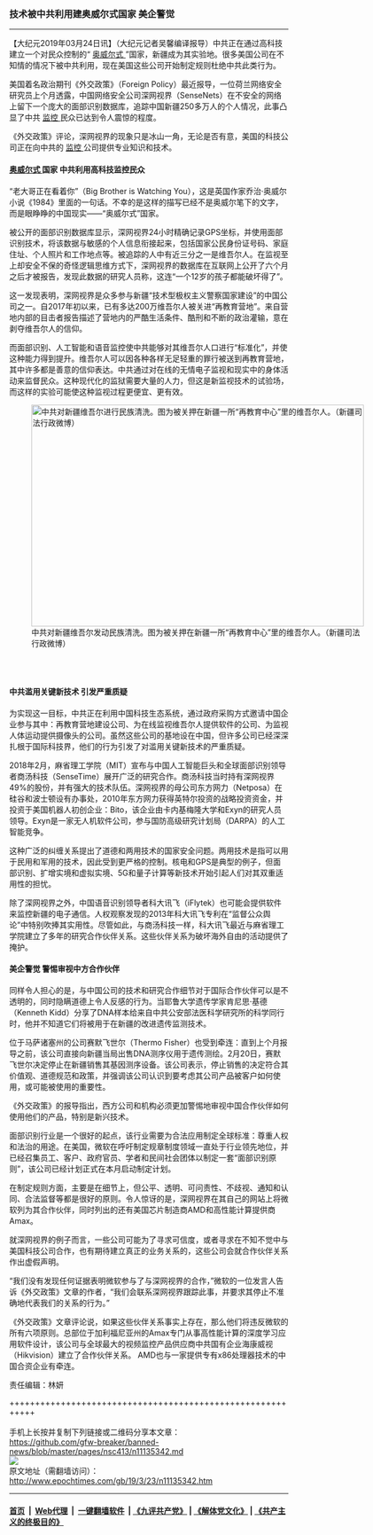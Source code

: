 ### 技术被中共利用建奥威尔式国家 美企警觉
------------------------

<p>
 【大纪元2019年03月24日讯】（大纪元记者吴馨编译报导）中共正在通过高科技建立一个对民众控制的“
 <a href="http://www.epochtimes.com/gb/tag/%E5%A5%A5%E5%A8%81%E5%B0%94%E5%BC%8F.html">
  奥威尔式
 </a>
 ”国家，新疆成为其实验地。很多美国公司在不知情的情况下被中共利用，现在美国这些公司开始制定规则杜绝中共此类行为。
</p>
<p>
 美国着名政治期刊《外交政策》（Foreign Policy）最近报导，一位荷兰网络安全研究员上个月透露，中国网络安全公司深网视界（SenseNets）在不安全的网络上留下一个庞大的面部识别数据库，追踪中国新疆250多万人的个人情况，此事凸显了中共
 <a href="http://www.epochtimes.com/gb/tag/%E7%9B%91%E6%8E%A7.html">
  监控
 </a>
 民众已达到令人震惊的程度。
</p>
<p>
 《外交政策》评论，深网视界的现象只是冰山一角，无论是否有意，美国的科技公司正在向中共的
 <a href="http://www.epochtimes.com/gb/tag/%E7%9B%91%E6%8E%A7.html">
  监控
 </a>
 公司提供专业知识和技术。
</p>
<h4>
 <a href="http://www.epochtimes.com/gb/tag/%E5%A5%A5%E5%A8%81%E5%B0%94%E5%BC%8F.html">
  奥威尔式
 </a>
 国家 中共利用高科技监控民众
</h4>
<p>
 “老大哥正在看着你”（Big Brother is Watching You），这是英国作家乔治·奥威尔小说《1984》里面的一句话。不幸的是这样的描写已经不是奥威尔笔下的文字，而是眼睁睁的中国现实——“奥威尔式”国家。
</p>
<p>
 被公开的面部识别数据库显示，深网视界24小时精确记录GPS坐标，并使用面部识别技术，将该数据与敏感的个人信息衔接起来，包括国家公民身份证号码、家庭住址、个人照片和工作地点等。被追踪的人中有近三分之一是维吾尔人。在监视至上却安全不保的奇怪逻辑思维方式下，深网视界的数据库在互联网上公开了六个月之后才被报告，发现此数据的研究人员称，这连“一个12岁的孩子都能破坏得了”。
</p>
<p>
 这一发现表明，深网视界是众多参与新疆“技术型极权主义警察国家建设”的中国公司之一。自2017年初以来，已有多达200万维吾尔人被关进“再教育营地”。来自营地内部的目击者报告描述了营地内的严酷生活条件、酷刑和不断的政治灌输，意在剥夺维吾尔人的信仰。
</p>
<p>
 而面部识别、人工智能和语音监控使中共能够对其维吾尔人口进行“标准化”，并使这种能力得到提升。维吾尔人可以因各种各样无足轻重的罪行被送到再教育营地，其中许多都是善意的信仰表达。中共通过对在线的无情电子监视和现实中的身体活动来监督民众。这种现代化的监狱需要大量的人力，但这是新监视技术的试验场，而这样的实验可能使这种监视过程更便宜、更有效。
</p>
<figure class="wp-caption aligncenter" id="attachment_10967830" style="width: 600px">
 <a href="http://i.epochtimes.com/assets/uploads/2019/01/9ceecbe5-995f-442d-84b4-8a23383ac9ac-1_meitu_2-600x400-2.jpg">
  <img alt="中共对新疆维吾尔进行民族清洗。图为被关押在新疆一所“再教育中心”里的维吾尔人。（新疆司法行政微博）" class="size-large wp-image-10967830" height="400" src="http://i.epochtimes.com/assets/uploads/2019/01/9ceecbe5-995f-442d-84b4-8a23383ac9ac-1_meitu_2-600x400-2-600x400.jpg" width="600"/>
 </a>
 <br/><figcaption class="wp-caption-text">
  中共对新疆维吾尔发动民族清洗。图为被关押在新疆一所“再教育中心”里的维吾尔人。（新疆司法行政微博）
 </figcaption><br/>
</figure><br/>
<h4>
 中共滥用关键新技术 引发严重质疑
</h4>
<p>
 为实现这一目标，中共正在利用中国科技生态系统，通过政府采购方式邀请中国企业参与其中：再教育营地建设公司、为在线监视维吾尔人提供软件的公司、为监视人体运动提供摄像头的公司。虽然这些公司的基地设在中国，但许多公司已经深深扎根于国际科技界，他们的行为引发了对滥用关键新技术的严重质疑。
</p>
<p>
 2018年2月，麻省理工学院（MIT）宣布与中国人工智能巨头和全球面部识别领导者商汤科技（SenseTime）展开广泛的研究合作。商汤科技当时持有深网视界49%的股份，并有强大的技术队伍。深网视界的母公司东方网力（Netposa）在硅谷和波士顿设有办事处，2010年东方网力获得英特尔投资的战略投资资金，并投资于美国机器人初创企业：Bito，该企业由卡内基梅隆大学和Exyn的研究人员领导。Exyn是一家无人机软件公司，参与国防高级研究计划局（DARPA）的人工智能竞争。
</p>
<p>
 这种广泛的纠缠关系提出了道德和两用技术的国家安全问题。两用技术是指可以用于民用和军用的技术，因此受到更严格的控制。核电和GPS是典型的例子，但面部识别、扩增实境和虚拟实境、5G和量子计算等新技术开始引起人们对其双重适用性的担忧。
</p>
<p>
 除了深网视界之外，中国语音识别领导者科大讯飞（iFlytek）也可能会提供软件来监控新疆的电子通信。人权观察发现的2013年科大讯飞专利在“监督公众舆论”中特别吹捧其实用性。尽管如此，与商汤科技一样，科大讯飞最近与麻省理工学院建立了多年的研究合作伙伴关系。这些伙伴关系为破坏海外自由的活动提供了掩护。
</p>
<h4>
 美企警觉 警惕审视中方合作伙伴
</h4>
<p>
 同样令人担心的是，与中国公司的技术和研究合作细节对于国际合作伙伴可以是不透明的，同时隐瞒道德上令人反感的行为。当耶鲁大学遗传学家肯尼思·基德（Kenneth Kidd）分享了DNA样本给来自中共公安部法医科学研究所的科学同行时，他并不知道它们将被用于在新疆的改进遗传监测技术。
</p>
<p>
 位于马萨诸塞州的公司赛默飞世尔（Thermo Fisher）也受到牵连：直到上个月报导之前，该公司直接向新疆当局出售DNA测序仪用于遗传测绘。2月20日，赛默飞世尔决定停止在新疆销售其基因测序设备。该公司表示，停止销售的决定符合其价值观、道德规范和政策，并强调该公司认识到要考虑其公司产品被客户如何使用，或可能被使用的重要性。
</p>
<p>
 《外交政策》的报导指出，西方公司和机构必须更加警惕地审视中国合作伙伴如何使用他们的产品，特别是新兴技术。
</p>
<p>
 面部识别行业是一个很好的起点，该行业需要为合法应用制定全球标准：尊重人权和法治的用途。在美国，微软在呼吁制定规章制度领域一直处于行业领先地位，并已经召集员工、客户、政府官员、学者和民间社会团体以制定一套“面部识别原则”，该公司已经计划正式在本月启动制定计划。
</p>
<p>
 在制定规则方面，主要是在细节上，但公平、透明、可问责性、不歧视、通知和认同、合法监督等都是很好的原则。令人惊讶的是，深网视界在其自己的网站上将微软列为其合作伙伴，同时列出的还有美国芯片制造商AMD和高性能计算提供商Amax。
</p>
<p>
 就深网视界的例子而言，一些公司可能为了寻求可信度，或者寻求在不知不觉中与美国科技公司合作，也有期待建立真正的业务关系的，这些公司会就合作伙伴关系作出虚假声明。
</p>
<p>
 “我们没有发现任何证据表明微软参与了与深网视界的合作，”微软的一位发言人告诉《外交政策》文章的作者，“我们会联系深网视界跟踪此事，并要求其停止不准确地代表我们的关系的行为。”
</p>
<p>
 《外交政策》文章评论说，如果这些伙伴关系事实上存在，那么他们将违反微软的所有六项原则。总部位于加利福尼亚州的Amax专门从事高性能计算的深度学习应用软件设计，该公司与全球最大的视频监控产品供应商中共国有企业海康威视（Hikvision）建立了合作伙伴关系。 AMD也与一家提供专有x86处理器技术的中国合资企业有牵连。
</p>
<p>
 责任编辑：林妍
</p>

+++++++++++++++++++++++++++++++++++++++++++++++++++++++++++<br/><br/>
手机上长按并复制下列链接或二维码分享本文章：<br/>
https://github.com/gfw-breaker/banned-news/blob/master/pages/nsc413/n11135342.md <br/>
<a href='https://github.com/gfw-breaker/banned-news/blob/master/pages/nsc413/n11135342.md'><img src='https://github.com/gfw-breaker/banned-news/blob/master/pages/nsc413/n11135342.md.png'/></a> <br/>
原文地址（需翻墙访问）：http://www.epochtimes.com/gb/19/3/23/n11135342.htm


------------------------
#### [首页](https://github.com/gfw-breaker/banned-news/blob/master/README.md) &nbsp;|&nbsp; [Web代理](https://github.com/labour-camp/helloworld) &nbsp;|&nbsp; [一键翻墙软件](https://github.com/gfw-breaker/nogfw/blob/master/README.md) &nbsp;| [《九评共产党》](https://github.com/gfw-breaker/9ping.md/blob/master/README.md#九评之一评共产党是什么) | [《解体党文化》](https://github.com/gfw-breaker/jtdwh.md/blob/master/README.md) | [《共产主义的终极目的》](https://github.com/gfw-breaker/gczydzjmd.md/blob/master/README.md)

